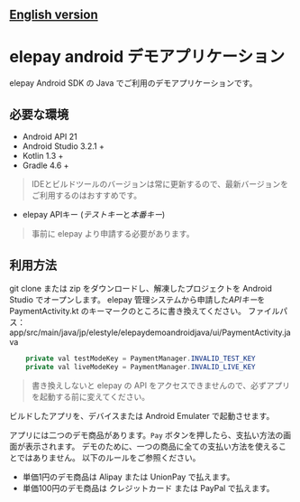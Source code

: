 ## [English version](https://github.com/elestyle/elepay-android-demo-java/blob/master/README.en.md)

# elepay android デモアプリケーション

elepay Android SDK の Java でご利用のデモアプリケーションです。

## 必要な環境

* Android API 21
* Android Studio 3.2.1 +
* Kotlin 1.3 +
* Gradle 4.6 +

> IDEとビルドツールのバージョンは常に更新するので、最新バージョンをご利用するのはおすすめです。

* elepay APIキー (*テストキー*と*本番キー*)
> 事前に elepay より申請する必要があります。

## 利用方法

git clone または zip をダウンロードし、解凍したプロジェクトを Android Studio でオープンします。
elepay 管理システムから申請した*APIキー*を PaymentActivity.kt のキーマークのところに書き換えてください。
ファイルパス：app/src/main/java/jp/elestyle/elepaydemoandroidjava/ui/PaymentActivity.java

``` java
    private val testModeKey = PaymentManager.INVALID_TEST_KEY
    private val liveModeKey = PaymentManager.INVALID_LIVE_KEY
```

> 書き換えしないと elepay の API をアクセスできませんので、必ずアプリを起動する前に変えてください。

ビルドしたアプリを、デバイスまたは Android Emulater で起動させます。

アプリには二つのデモ商品があります。```Pay``` ボタンを押したら、支払い方法の画面が表示されます。
デモのために、一つの商品に全ての支払い方法を使えることではありません。
以下のルールをご参照ください。

* 単価1円のデモ商品は Alipay または UnionPay で払えます。
* 単価100円のデモ商品は クレジットカード または PayPal で払えます。
